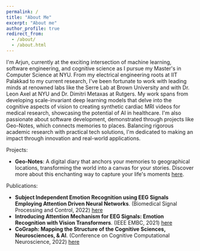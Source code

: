 ```yaml
---
permalink: /
title: "About Me"
excerpt: "About me"
author_profile: true
redirect_from: 
  - /about/
  - /about.html
---
```


I'm Arjun, currently at the exciting intersection of machine learning, software engineering, and cognitive science as I pursue my Master's in Computer Science at NYU. From my electrical engineering roots at IIT Palakkad to my current research, I've been fortunate to work with leading minds at renowned labs like the Serre Lab at Brown University and with Dr. Leon Axel at NYU and Dr. Dimitri Metaxas at Rutgers. My work spans from developing scale-invariant deep learning models that delve into the cognitive aspects of vision to creating synthetic cardiac MRI videos for medical research, showcasing the potential of AI in healthcare. I'm also passionate about software development, demonstrated through projects like Geo-Notes, which connects memories to places. Balancing rigorous academic research with practical tech solutions, I'm dedicated to making an impact through innovation and real-world applications.

Projects:
- **Geo-Notes**: A digital diary that anchors your memories to geographical locations, transforming the world into a canvas for your stories. Discover more about this enchanting way to capture your life's moments [here](https://geo-notes-unique123-9b77e082dace.herokuapp.com/).

Publications:
- **Subject Independent Emotion Recognition using EEG Signals Employing Attention Driven Neural Networks**. (Biomedical Signal Processing and Control, 2022) [here](https://www.sciencedirect.com/science/article/abs/pii/S1746809422000696)
- **Introducing Attention Mechanism for EEG Signals: Emotion Recognition with Vision Transformers**. (IEEE EMBC, 2021) [here](https://ieeexplore.ieee.org/abstract/document/9629837)
- **CoGraph: Mapping the Structure of the Cognitive Sciences, Neurosciences, & AI**. (Conference on Cognitive Computational Neuroscience, 2022) [here](https://2022.ccneuro.org/proceedings/0000299.pdf)



